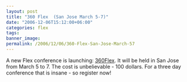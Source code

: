 ```yaml
---
layout: post
title: "360 Flex  (San Jose March 5-7)"
date: "2006-12-06T15:12:00+06:00"
categories: flex 
tags: 
banner_image: 
permalink: /2006/12/06/360-Flex-San-Jose-March-57
---
```


A new Flex conference is launching: <a href="http://www.360flex.com/">360Flex</a>. It will be held in San Jose from March 5 to 7. The cost is unbelievable - 100 dollars. For a three day conference that is insane - so register now!